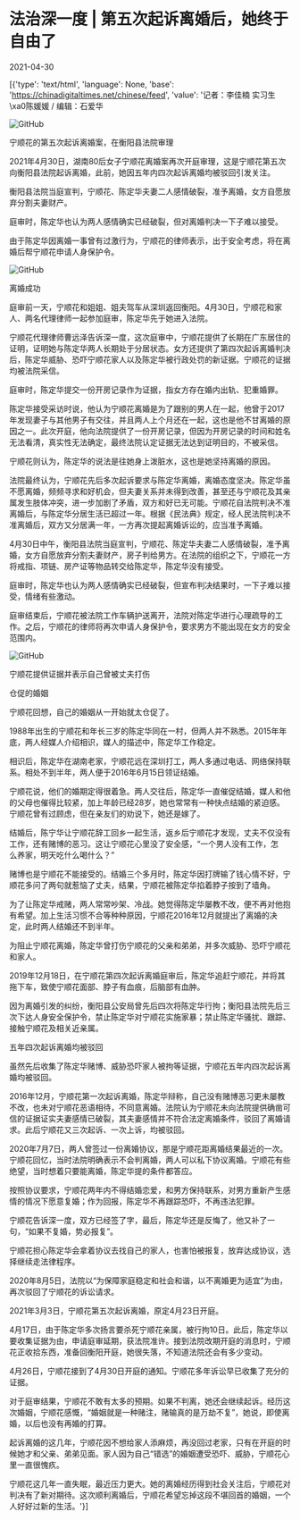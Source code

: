 # 法治深一度 | 第五次起诉离婚后，她终于自由了

2021-04-30

[{'type': 'text/html', 'language': None, 'base': 'https://chinadigitaltimes.net/chinese/feed', 'value': '记者：李佳楠 实习生\xa0陈媛媛 / 编辑：石爱华

![GitHub](https://chinadigitaltimes.net/chinese/files/2021/04/post-665468-608bc7bb64d94.png)

宁顺花的第五次起诉离婚案，在衡阳县法院审理

2021年4月30日，湖南80后女子宁顺花离婚案再次开庭审理，这是宁顺花第五次向衡阳县法院起诉离婚，此前，她因五年内四次起诉离婚均被驳回引发关注。

衡阳县法院当庭宣判，宁顺花、陈定华夫妻二人感情破裂，准予离婚，女方自愿放弃分割夫妻财产。

庭审时，陈定华也认为两人感情确实已经破裂，但对离婚判决一下子难以接受。

由于陈定华因离婚一事曾有过激行为，宁顺花的律师表示，出于安全考虑，将在离婚后帮宁顺花申请人身保护令。

![GitHub](https://chinadigitaltimes.net/chinese/files/2021/04/post-665468-608bc7bceaaca.gif)

离婚成功

庭审前一天，宁顺花和姐姐、姐夫驾车从深圳返回衡阳。4月30日，宁顺花和家人、两名代理律师一起参加庭审，陈定华先于她进入法院。

宁顺花代理律师曹远泽告诉深一度，这次庭审中，宁顺花提供了长期在广东居住的证明，证明她与陈定华两人长期处于分居状态。女方还提供了第四次起诉离婚判决后，陈定华威胁、恐吓宁顺花家人以及陈定华被行政处罚的新证据。宁顺花的证据均被法院采信。

庭审时，陈定华提交一份开房记录作为证据，指女方存在婚内出轨、犯重婚罪。

陈定华接受采访时说，他认为宁顺花离婚是为了跟别的男人在一起，他曾于2017年发现妻子与其他男子有交往，并且两人上个月还在一起，这也是他不甘离婚的原因之一。此次开庭，他向法院提供了一份开房记录，但因为开房记录的时间和姓名无法看清，真实性无法确定，最终法院认定证据无法达到证明目的，不被采信。

宁顺花则认为，陈定华的说法是往她身上泼脏水，这也是她坚持离婚的原因。

法院最终认为，宁顺花先后多次起诉要求与陈定华离婚，离婚态度坚决。陈定华虽不愿离婚，频频寻求和好机会，但夫妻关系并未得到改善，甚至还与宁顺花及其亲属发生肢体冲突，进一步加剧了矛盾，双方和好已无可能。宁顺花自法院判决不准离婚后，与陈定华分居生活已超过一年。根据《民法典》规定，经人民法院判决不准离婚后，双方又分居满一年，一方再次提起离婚诉讼的，应当准予离婚。

4月30日中午，衡阳县法院当庭宣判，宁顺花、陈定华夫妻二人感情破裂，准予离婚，女方自愿放弃分割夫妻财产，房子判给男方。在法院的组织之下，宁顺花一方将戒指、项链、房产证等物品转交给陈定华，陈定华没有接受。

庭审时，陈定华也认为两人感情确实已经破裂，但宣布判决结果时，一下子难以接受，情绪有些激动。

庭审结束后，宁顺花被法院工作车辆护送离开，法院对陈定华进行心理疏导的工作。之后，宁顺花的律师将再次申请人身保护令，要求男方不能出现在女方的安全范围内。

![GitHub](https://chinadigitaltimes.net/chinese/files/2021/04/post-665468-608bc7bec5ba5.)

宁顺花提供证据并表示自己曾被丈夫打伤

仓促的婚姻

宁顺花回想，自己的婚姻从一开始就太仓促了。

1988年出生的宁顺花和年长三岁的陈定华同在一村，但两人并不熟悉。2015年年底，两人经媒人介绍相识，媒人的描述中，陈定华工作稳定。

相识后，陈定华在湖南老家，宁顺花远在深圳打工，两人多通过电话、网络保持联系。相处不到半年，两人便于&#x200d;2016年&#x200d;&#x200d;6月15日领证结婚。

宁顺花说，他们的婚期定得很着急。两人交往后，陈定华一直催促结婚，媒人和他的父母也催得比较紧，加上年龄已经28岁，她也常常有一种快点结婚的紧迫感。宁顺花曾有过顾虑，但在亲友们的劝说下，她还是嫁了。

结婚后，陈宁华让宁顺花辞工回乡一起生活，返乡后宁顺花才发现，丈夫不仅没有工作，还有赌博的恶习。这让宁顺花心里没了安全感，“一个男人没有工作，怎么&#x200d;&#x200d;养家，明天吃什么喝什么？”

赌博也是宁顺花不能接受的。结婚三个多月时，陈定华因&#x200d;&#x200d;打牌输了钱心情不好，宁顺花多问了两句就惹恼了丈夫，结果，宁顺花被陈定华掐着脖子&#x200d;&#x200d;按到了墙角。

为了让陈定华戒赌，两人常常吵架、冷战。她觉得陈定华屡教不改，便不再对他抱有希望。&#x200d;加上生活习惯不合等种种原因，宁顺花2016年12月就提出了离婚的决定，此时两人结婚还不到半年。

为阻止宁顺花离婚，陈定华曾打伤宁顺花的父亲和弟弟，并多次威胁、恐吓宁顺花和家人。

2019年12月18日，在宁顺花第四次起诉离婚庭审后，陈定华追赶宁顺花，并将其拖下车，致使宁顺花面部、脖子有血痕，后脑部有血肿。

因为离婚引发的纠纷，衡阳县公安局曾先后四次将陈定华行拘；衡阳县法院先后三次下达人身安全保护令，禁止陈定华对宁顺花实施家暴；禁止陈定华骚扰、跟踪、接触宁顺花及相关近亲属。

五年四次起诉离婚均被驳回

虽然先后收集了陈定华赌博、威胁恐吓家人被拘等证据，宁顺花五年内四次起诉离婚均被驳回。

2016年12月，宁顺花第一次起诉离婚，陈定华辩称，自己没有赌博恶习更未屡教不改，也未对宁顺花恶语相待，不同意离婚。法院认为宁顺花未向法院提供确凿可信的证据证实夫妻感情已破裂，其夫妻感情并不符合法定离婚条件，驳回了离婚请求。此后宁顺花又三次起诉、一次上诉，均被驳回。

2020年7月7日，两人曾签过一份离婚协议，那是宁顺花距离婚结果最近的一次。宁顺花回忆，当时法院明确表示不会判离婚，两人可以私下协议离婚。宁顺花有些绝望，当时想着只要能离婚，陈定华提的条件都答应。

按照协议要求，宁顺花两年内不得结婚恋爱，和男方保持联系，对男方重新产生感情的情况下愿意复婚；作为回报，陈定华不再跟踪恐吓，不再违法犯罪。

宁顺花告诉深一度，双方已经签了字，最后，陈定华还是反悔了，他又补了一句，“如果不复婚，势必报复”。

宁顺花担心陈定华会拿着协议去找自己的家人，也害怕被报复，放弃达成协议，选择继续走法律程序。

2020年8月5日，法院以“为保障家庭稳定和社会和谐，以不离婚更为适宜”为由，再次驳回了宁顺花的诉讼请求。

2021年3月3日，宁顺花第五次起诉离婚，原定4月23日开庭。

4月17日，由于陈定华多次扬言要杀死宁顺花亲属，被行拘10日。此后，陈定华以要收集证据为由，申请庭审延期，获法院准许。接到法院改期开庭的消息时，宁顺花正收拾东西，准备回衡阳开庭，她很失落，不知道法院还会有多少变动。

4月26日，宁顺花接到了4月30日开庭的通知。宁顺花多年诉讼早已收集了充分的证据。

对于庭审结果，宁顺花&#x200d;&#x200d;不敢有太多的&#x200d;&#x200d;预期。如果不判离，她还会继续起诉。经历这次婚姻，宁顺花感慨，“婚姻就是一种赌注，赌输&#x200d;&#x200d;真的是万劫不复”，她说，即使离婚，以后也没有再婚的打算。

起诉离婚的这几年，宁顺花因不想给家人添麻烦，再没回过老家，只有在开庭的时候她才和父亲、弟弟见面。家人因为自己“错选”的婚姻遭受恐吓、威胁，宁顺花心里一直很愧疚。

宁顺花这几年&#x200d;&#x200d;一直失眠，最近压力更大。她的离婚经历得到社会关注后，宁顺花对判决有了新对期待。这次顺利离婚后，宁顺花希望忘掉这段不堪回首的婚姻，一个人好好过新的生活。'}]